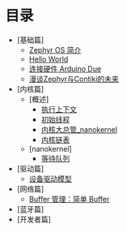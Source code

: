 # 目录

* [基础篇]
   * [Zephyr OS 简介](src/introduce/introduction.md)
   * [Hello World](src/introduce/hello-world.md)
   * [连接硬件 Arduino Due](src/introduce/arduino_due.md)
   * [漫谈Zephyr与Contiki的未来](src/introduce/vs-contiki.md)
* [内核篇]
   * [概述]
      * [执行上下文](src/kernel/top/context.md)
      * [初始线程](src/kernel/top/thread.md)
      * [内核大总管_nanokernel](src/kernel/top/nanokernel.md)
      * [内核链表](src/kernel/top/dlist.md)
   * [nanokernel]
      * [等待队列](src/kernel/nanokernel/wait_q.md)
* [驱动篇]
   * [设备驱动模型](src/driver/device-driver-module.md)
* [网络篇]
   * [Buffer 管理：简单 Buffer](src/net/simply-buf.md)
* [蓝牙篇]
* [开发者篇]
